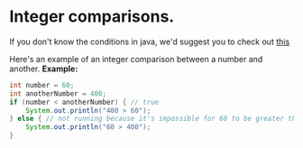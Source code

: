# Integer comparisons.
If you don't know the conditions in java, we'd suggest you to check out [this](./if_else/if_statement.md)

Here's an example of an integer comparison between a number and another.
**Example:**
```java
int number = 60;
int anotherNumber = 400;
if (number < anotherNumber) { // true
    System.out.println("400 > 60");
} else { // not running because it's impossible for 60 to be greater than 400
    System.out.println("60 > 400");
}
```
